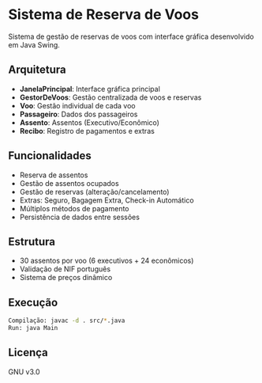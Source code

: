 # Sistema de Reserva de Voos
Sistema de gestão de reservas de voos com interface gráfica desenvolvido em Java Swing.

## Arquitetura
- **JanelaPrincipal**: Interface gráfica principal
- **GestorDeVoos**: Gestão centralizada de voos e reservas
- **Voo**: Gestão individual de cada voo
- **Passageiro**: Dados dos passageiros
- **Assento**: Assentos (Executivo/Econômico)
- **Recibo**: Registro de pagamentos e extras

## Funcionalidades
- Reserva de assentos
- Gestão de assentos ocupados
- Gestão de reservas (alteração/cancelamento)
- Extras: Seguro, Bagagem Extra, Check-in Automático
- Múltiplos métodos de pagamento
- Persistência de dados entre sessões

## Estrutura
- 30 assentos por voo (6 executivos + 24 econômicos)
- Validação de NIF português
- Sistema de preços dinâmico


## Execução
```bash
Compilação: javac -d . src/*.java
Run: java Main
```


## Licença
GNU v3.0

